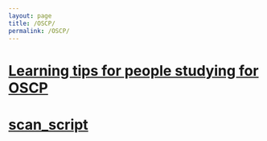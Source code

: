 ```yaml
---
layout: page
title: /OSCP/
permalink: /OSCP/
---
```


<h1><a href="OSCP/whoami.md">Learning tips for people studying for OSCP</a></h1>

<h1><a href="OSCP/whoami.md">scan_script</a></h1>
